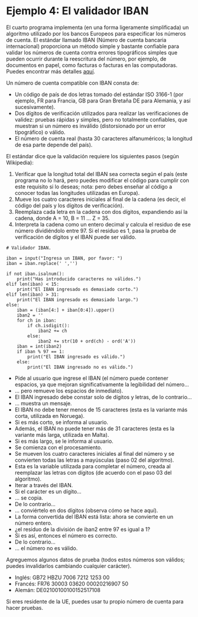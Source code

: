 # Ejemplo 4: El validador IBAN

El cuarto programa implementa (en una forma ligeramente simplificada) un algoritmo utilizado por los bancos Europeos para especificar los números de cuenta. El estándar llamado IBAN (Número de cuenta bancaria internacional) proporciona un método simple y bastante confiable para validar los números de cuenta contra errores tipográficos simples que pueden ocurrir durante la reescritura del número, por ejemplo, de documentos en papel, como facturas o facturas en las computadoras. Puedes encontrar más detalles [aquí](https://en.wikipedia.org/wiki/International_Bank_Account_Number).

Un número de cuenta compatible con IBAN consta de:

* Un código de país de dos letras tomado del estándar ISO 3166-1 (por ejemplo, FR para Francia, GB para Gran Bretaña DE para Alemania, y así sucesivamente).
* Dos dígitos de verificación utilizados para realizar las verificaciones de validez: pruebas rápidas y simples, pero no totalmente confiables, que muestran si un número es inválido (distorsionado por un error tipográfico) o válido.
* El número de cuenta real (hasta 30 caracteres alfanuméricos; la longitud de esa parte depende del país).

El estándar dice que la validación requiere los siguientes pasos (según Wikipedia):

1. Verificar que la longitud total del IBAN sea correcta según el país (este programa no lo hará, pero puedes modificar el código para cumplir con este requisito si lo deseas; nota: pero debes enseñar al código a conocer todas las longitudes utilizadas en Europa).
2. Mueve los cuatro caracteres iniciales al final de la cadena (es decir, el código del país y los dígitos de verificación).
3. Reemplaza cada letra en la cadena con dos dígitos, expandiendo así la cadena, donde A = 10, B = 11 ... Z = 35.
4. Interpreta la cadena como un entero decimal y calcula el residuo de ese número dividiéndolo entre 97. Si el residuo es 1, pasa la prueba de verificación de dígitos y el IBAN puede ser válido.

```
# Validador IBAN.

iban = input("Ingresa un IBAN, por favor: ")
iban = iban.replace(' ','')

if not iban.isalnum():
    print("Has introducido caracteres no válidos.")
elif len(iban) < 15:
    print("El IBAN ingresado es demasiado corto.")
elif len(iban) > 31:
    print("El IBAN ingresado es demasiado largo.")
else:
    iban = (iban[4:] + iban[0:4]).upper()
    iban2 = ''
    for ch in iban:
        if ch.isdigit():
            iban2 += ch
        else:
            iban2 += str(10 + ord(ch) - ord('A'))
    iban = int(iban2)
    if iban % 97 == 1:
        print("El IBAN ingresado es válido.")
    else:
        print("El IBAN ingresado no es válido.")
```


* Pide al usuario que ingrese el IBAN (el número puede contener espacios, ya que mejoran significativamente la legibilidad del número...
* ... pero remueve los espacios de inmediato).
* El IBAN ingresado debe constar solo de dígitos y letras, de lo contrario...
* ... muestra un mensaje.
* El IBAN no debe tener menos de 15 caracteres (esta es la variante más corta, utilizada en Noruega).
* Si es más corto, se informa al usuario.
* Además, el IBAN no puede tener más de 31 caracteres (esta es la variante más larga, utilizada en Malta).
* Si es más largo, se le informa al usuario.
* Se comienza con el procesamiento.
* Se mueven los cuatro caracteres iniciales al final del número y se convierten todas las letras a mayúsculas (paso 02 del algoritmo).
* Esta es la variable utilizada para completar el número, creada al reemplazar las letras con dígitos (de acuerdo con el paso 03 del algoritmo).
* Iterar a través del IBAN.
* Si el carácter es un dígito...
* ... se copia.
* De lo contrario...
* ... conviértelo en dos dígitos (observa cómo se hace aquí).
* La forma convertida del IBAN está lista: ahora se convierte en un número entero.
* ¿el residuo de la división de iban2 entre 97 es igual a 1?
* Si es así, entonces el número es correcto.
* De lo contrario...
* ... el número no es válido.

Agreguemos algunos datos de prueba (todos estos números son válidos; puedes invalidarlos cambiando cualquier carácter).

* Inglés: GB72 HBZU 7006 7212 1253 00
* Francés: FR76 30003 03620 00020216907 50
* Alemán: DE02100100100152517108

Si eres residente de la UE, puedes usar tu propio número de cuenta para hacer pruebas.
